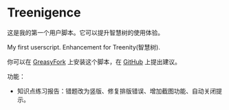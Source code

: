 # Treenigence
这是我的第一个用户脚本。它可以提升智慧树的使用体验。

My first userscript. Enhancement for Treenity(智慧树).

你可以在 [GreasyFork](https://greasyfork.org/zh-CN/scripts/460499-treenigence) 上安装这个脚本，在 [GitHub](https://github.com/TripleCamera/Treenigence) 上提出建议。

功能：
 -  知识点练习报告：错题改为竖版、修复排版错误、增加截图功能、自动关闭提示。

